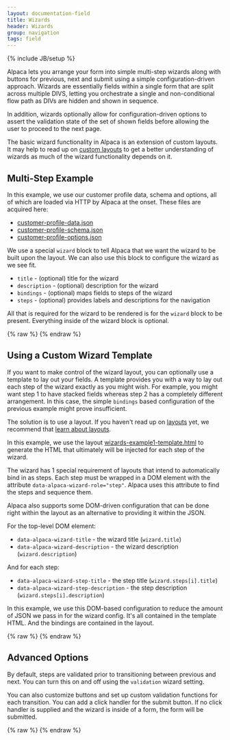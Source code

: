 ```yaml
---
layout: documentation-field
title: Wizards
header: Wizards
group: navigation
tags: field
---
```

{% include JB/setup %}

Alpaca lets you arrange your form into simple multi-step wizards along with buttons for previous, next and submit
using a simple configuration-driven approach.  Wizards are essentially fields within a single form that are split
across multiple DIVS, letting you orchestrate a single and non-conditional flow path as DIVs are hidden and shown
in sequence.

In addition, wizards optionally allow for configuration-driven options to assert the validation state of the set of
shown fields before allowing the user to proceed to the next page.

The basic wizard functionality in Alpaca is an extension of custom layouts.  It may help to read up on
<a href="/docs/api/layouts.html">custom layouts</a> to get a better understanding of wizards as much of the
wizard functionality depends on it.

## Multi-Step Example
In this example, we use our customer profile data, schema and options, all of which are loaded via HTTP by Alpaca
at the onset.  These files are acquired here:

<ul>
    <li><a href="/data/customer-profile-data.json">customer-profile-data.json</a></li>
    <li><a href="/data/customer-profile-schema.json">customer-profile-schema.json</a></li>
    <li><a href="/data/customer-profile-options.json">customer-profile-options.json</a></li>
</ul>

We use a special <code>wizard</code> block to tell Alpaca that we want the wizard to be built upon the layout.
We can also use this block to configure the wizard as we see fit.

<ul>
    <li><code>title</code> - (optional) title for the wizard</li>
    <li><code>description</code> - (optional) description for the wizard</li>
    <li><code>bindings</code> - (optional) maps fields to steps of the wizard</li>
    <li><code>steps</code> - (optional) provides labels and descriptions for the navigation</li>
</ul>

All that is required for the wizard to be rendered is for the <code>wizard</code> block to be present.  Everything
inside of the wizard block is optional.

<div id="field1"></div>
{% raw %}
<script type="text/javascript" id="field1-script">
$("#field1").alpaca({
    "dataSource": "/data/customer-profile-data.json",
    "schemaSource": "/data/customer-profile-schema.json",
    "optionsSource": "/data//customer-profile-options.json",
    "view": {
        "parent": "bootstrap-edit-horizontal",
        "wizard": {
            "title": "Welcome to the Wizard",
            "description": "Please fill things in as you wish",
            "bindings": {
                "name": 1,
                "age": 1,
                "gender": 1,
                "photo": 1,
                "member": 2,
                "phone": 2,
                "icecream": 3,
                "address": 3
            },
            "steps": [{
                "title": "Getting Started",
                "description": "Basic Information"
             }, {
                "title": "Details",
                "description": "Personal Information"
             }, {
                "title": "Preferences",
                "description": "Customize your Profile"
             }]
        }
    }
});</script>
{% endraw %}


## Using a Custom Wizard Template

If you want to make control of the wizard layout, you can optionally use a template to lay out your fields.
A template provides you with a way to lay out each step of the wizard exactly as you might wish.  For example, you
might want step 1 to have stacked fields whereas step 2 has a completely different arrangement.  In this case, the
simple <code>bindings</code> based configuration of the previous example might prove insufficient.

The solution is to use a layout.  If you haven't read up on <a href="layouts.html">layouts</a> yet, we recommend
that <a href="layouts.html">learn about layouts</a>.

In this example, we use the layout <a href="./wizards-example1-template.html">wizards-example1-template.html</a>
to generate the HTML that ultimately will be injected for each step of the wizard.

The wizard has 1 special requirement of layouts that intend to automatically bind in as steps.  Each step must be
wrapped in a DOM element with the attribute <code>data-alpaca-wizard-role="step"</code>.  Alpaca uses this attribute
to find the steps and sequence them.

Alpaca also supports some DOM-driven configuration that can be done right within the layout as an alternative to
providing it within the JSON.

For the top-level DOM element:
<ul>
    <li><code>data-alpaca-wizard-title</code> - the wizard title (<code>wizard.title</code>)</li>
    <li><code>data-alpaca-wizard-description</code> - the wizard description (<code>wizard.description</code>)</li>
</ul>

And for each step:
<ul>
    <li><code>data-alpaca-wizard-step-title</code> - the step title (<code>wizard.steps[i].title</code>)
    <li><code>data-alpaca-wizard-step-description</code> - the step description (<code>wizard.steps[i].description</code>)</li>
</ul>

In this example, we use this DOM-based configuration to reduce the amount of JSON we pass in for the wizard config.
It's all contained in the template HTML.  And the bindings are contained in the layout.

<div id="field2"></div>
{% raw %}
<script type="text/javascript" id="field2-script">
$("#field2").alpaca({
    "dataSource": "/data/customer-profile-data.json",
    "schemaSource": "/data/customer-profile-schema.json",
    "optionsSource": "/data//customer-profile-options.json",
    "view": {
        "parent": "bootstrap-edit-horizontal",
        "layout": {
            "template": './wizards-example1-template.html',
            "bindings": {
                "name": "step1",
                "age": "step1",
                "gender": "step1",
                "photo": "step1",
                "member": "step2",
                "phone": "step2",
                "icecream": "step2",
                "address": "step3"
            }
        },
        "wizard": {
        }
    }
});</script>
{% endraw %}


## Advanced Options

By default, steps are validated prior to transitioning between previous and next.  You can turn this on and off
using the <code>validation</code> wizard setting.

You can also customize buttons and set up custom validation functions for each transition.  You can add a click
handler for the submit button.  If no click handler is supplied and the wizard is inside of a form, the form will
be submitted.

<div id="field3"></div>
{% raw %}
<script type="text/javascript" id="field3-script">
$("#field3").alpaca({
    "dataSource": "/data/customer-profile-data.json",
    "schemaSource": "/data/customer-profile-schema.json",
    "optionsSource": "/data//customer-profile-options.json",
    "view": {
        "parent": "bootstrap-edit-horizontal",
        "wizard": {
            "title": "Welcome to the Wizard",
            "description": "Please fill things in as you wish",
            "bindings": {
                "name": 1,
                "age": 1,
                "gender": 1,
                "photo": 1,
                "member": 2,
                "phone": 2,
                "icecream": 3,
                "address": 3
            },
            "steps": [{
                "title": "Getting Started",
                "description": "Basic Information"
            }, {
                "title": "Details",
                "description": "Personal Information"
            }, {
                "title": "Preferences",
                "description": "Customize your Profile"
            }],
            "showSteps": true,
            "validation": true,
            "buttons": {
                "previous": {
                    "validate": function(callback) {
                        console.log("Previous validate()");
                        callback(true);
                    }
                },
                "next": {
                    "validate": function(callback) {
                        console.log("Next validate()");
                        callback(true);
                    }
                },
                "submit": {
                    "title": "All Done!",
                    "validate": function(callback) {
                        console.log("Submit validate()");
                        callback(true);
                    },
                    "click": function(e) {
                        alert(JSON.stringify(this.getValue(), null, "  "));
                    }
                }
            }
        }
    }
});</script>
{% endraw %}


